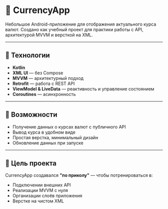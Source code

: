 # 💱 CurrencyApp

Небольшое Android-приложение для отображения актуального курса валют. Создано как учебный проект для практики работы с API, архитектурой MVVM и версткой на XML.

---

## 🚀 Технологии

- **Kotlin**
- **XML UI** — без Compose
- **MVVM** — архитектурный подход
- **Retrofit** — работа с REST API
- **ViewModel & LiveData** — реактивность и управление состоянием
- **Coroutines** — асинхронность

---

## 📱 Возможности

- Получение данных о курсах валют с публичного API  
- Вывод курса в удобном виде  
- Простая верстка, минимальный дизайн  
- Обновление данных при запуске

---

## 📌 Цель проекта

CurrencyApp создавался **"по приколу"** — чтобы потренироваться в:

- Подключении внешних API
- Реализации MVVM с нуля
- Организации слоёв приложения
- Верстке на чистом XML
